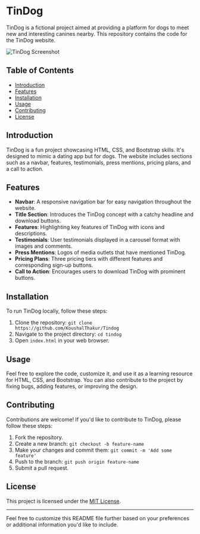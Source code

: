 # TinDog

TinDog is a fictional project aimed at providing a platform for dogs to meet new and interesting canines nearby. This repository contains the code for the TinDog website.

![TinDog Screenshot](tindog-screenshot.png)

## Table of Contents

- [Introduction](#introduction)
- [Features](#features)
- [Installation](#installation)
- [Usage](#usage)
- [Contributing](#contributing)
- [License](#license)

## Introduction

TinDog is a fun project showcasing HTML, CSS, and Bootstrap skills. It's designed to mimic a dating app but for dogs. The website includes sections such as a navbar, features, testimonials, press mentions, pricing plans, and a call to action.

## Features

- **Navbar**: A responsive navigation bar for easy navigation throughout the website.
- **Title Section**: Introduces the TinDog concept with a catchy headline and download buttons.
- **Features**: Highlighting key features of TinDog with icons and descriptions.
- **Testimonials**: User testimonials displayed in a carousel format with images and comments.
- **Press Mentions**: Logos of media outlets that have mentioned TinDog.
- **Pricing Plans**: Three pricing tiers with different features and corresponding sign-up buttons.
- **Call to Action**: Encourages users to download TinDog with prominent buttons.

## Installation

To run TinDog locally, follow these steps:

1. Clone the repository: `git clone https://github.com/KoushalThakur/Tindog`
2. Navigate to the project directory: `cd tindog`
3. Open `index.html` in your web browser.

## Usage

Feel free to explore the code, customize it, and use it as a learning resource for HTML, CSS, and Bootstrap. You can also contribute to the project by fixing bugs, adding features, or improving the design.

## Contributing

Contributions are welcome! If you'd like to contribute to TinDog, please follow these steps:

1. Fork the repository.
2. Create a new branch: `git checkout -b feature-name`
3. Make your changes and commit them: `git commit -m 'Add some feature'`
4. Push to the branch: `git push origin feature-name`
5. Submit a pull request.

## License

This project is licensed under the [MIT License](LICENSE).

---

Feel free to customize this README file further based on your preferences or additional information you'd like to include.

